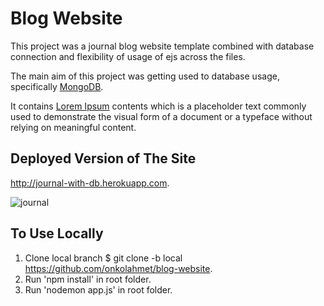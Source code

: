 # Blog Website
This project was a journal blog website template combined with database connection and flexibility of usage of ejs across the files.

The main aim of this project was getting used to database usage, specifically [MongoDB](https://www.mongodb.com).

It contains [Lorem Ipsum](https://www.lipsum.com) contents which is a placeholder text commonly used to demonstrate the visual form of a document or a typeface without relying on meaningful content. 

## Deployed Version of The Site
http://journal-with-db.herokuapp.com.

![journal](https://user-images.githubusercontent.com/62245004/98367951-8de08300-2047-11eb-884b-e86e68c787af.png)

## To Use Locally
1. Clone local branch $ git clone -b local https://github.com/onkolahmet/blog-website.
2. Run 'npm install' in root folder. 
3. Run 'nodemon app.js' in root folder.
